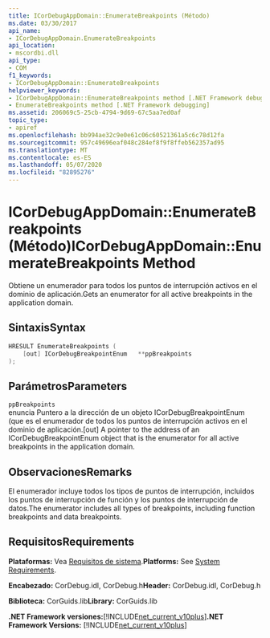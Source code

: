 ```yaml
---
title: ICorDebugAppDomain::EnumerateBreakpoints (Método)
ms.date: 03/30/2017
api_name:
- ICorDebugAppDomain.EnumerateBreakpoints
api_location:
- mscordbi.dll
api_type:
- COM
f1_keywords:
- ICorDebugAppDomain::EnumerateBreakpoints
helpviewer_keywords:
- ICorDebugAppDomain::EnumerateBreakpoints method [.NET Framework debugging]
- EnumerateBreakpoints method [.NET Framework debugging]
ms.assetid: 206069c5-25cb-4794-9d69-67c5aa7ed0af
topic_type:
- apiref
ms.openlocfilehash: bb994ae32c9e0e61c06c60521361a5c6c78d12fa
ms.sourcegitcommit: 957c49696eaf048c284ef8f9f8ffeb562357ad95
ms.translationtype: MT
ms.contentlocale: es-ES
ms.lasthandoff: 05/07/2020
ms.locfileid: "82895276"
---
```

# <a name="icordebugappdomainenumeratebreakpoints-method"></a><span data-ttu-id="b0cb7-102">ICorDebugAppDomain::EnumerateBreakpoints (Método)</span><span class="sxs-lookup"><span data-stu-id="b0cb7-102">ICorDebugAppDomain::EnumerateBreakpoints Method</span></span>
<span data-ttu-id="b0cb7-103">Obtiene un enumerador para todos los puntos de interrupción activos en el dominio de aplicación.</span><span class="sxs-lookup"><span data-stu-id="b0cb7-103">Gets an enumerator for all active breakpoints in the application domain.</span></span>  
  
## <a name="syntax"></a><span data-ttu-id="b0cb7-104">Sintaxis</span><span class="sxs-lookup"><span data-stu-id="b0cb7-104">Syntax</span></span>  
  
```cpp  
HRESULT EnumerateBreakpoints (  
    [out] ICorDebugBreakpointEnum   **ppBreakpoints  
);  
```  
  
## <a name="parameters"></a><span data-ttu-id="b0cb7-105">Parámetros</span><span class="sxs-lookup"><span data-stu-id="b0cb7-105">Parameters</span></span>  
 `ppBreakpoints`  
 <span data-ttu-id="b0cb7-106">enuncia Puntero a la dirección de un objeto ICorDebugBreakpointEnum (que es el enumerador de todos los puntos de interrupción activos en el dominio de aplicación.</span><span class="sxs-lookup"><span data-stu-id="b0cb7-106">[out] A pointer to the address of an ICorDebugBreakpointEnum object that is the enumerator for all active breakpoints in the application domain.</span></span>  
  
## <a name="remarks"></a><span data-ttu-id="b0cb7-107">Observaciones</span><span class="sxs-lookup"><span data-stu-id="b0cb7-107">Remarks</span></span>  
 <span data-ttu-id="b0cb7-108">El enumerador incluye todos los tipos de puntos de interrupción, incluidos los puntos de interrupción de función y los puntos de interrupción de datos.</span><span class="sxs-lookup"><span data-stu-id="b0cb7-108">The enumerator includes all types of breakpoints, including function breakpoints and data breakpoints.</span></span>  
  
## <a name="requirements"></a><span data-ttu-id="b0cb7-109">Requisitos</span><span class="sxs-lookup"><span data-stu-id="b0cb7-109">Requirements</span></span>  
 <span data-ttu-id="b0cb7-110">**Plataformas:** Vea [Requisitos de sistema](../../get-started/system-requirements.md).</span><span class="sxs-lookup"><span data-stu-id="b0cb7-110">**Platforms:** See [System Requirements](../../get-started/system-requirements.md).</span></span>  
  
 <span data-ttu-id="b0cb7-111">**Encabezado:** CorDebug.idl, CorDebug.h</span><span class="sxs-lookup"><span data-stu-id="b0cb7-111">**Header:** CorDebug.idl, CorDebug.h</span></span>  
  
 <span data-ttu-id="b0cb7-112">**Biblioteca:** CorGuids.lib</span><span class="sxs-lookup"><span data-stu-id="b0cb7-112">**Library:** CorGuids.lib</span></span>  
  
 <span data-ttu-id="b0cb7-113">**.NET Framework versiones:**[!INCLUDE[net_current_v10plus](../../../../includes/net-current-v10plus-md.md)]</span><span class="sxs-lookup"><span data-stu-id="b0cb7-113">**.NET Framework Versions:** [!INCLUDE[net_current_v10plus](../../../../includes/net-current-v10plus-md.md)]</span></span>
